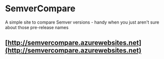 # SemverCompare
A simple site to compare Semver versions - handy when you just aren't sure about those pre-release names

## [http://semvercompare.azurewebsites.net](http://semvercompare.azurewebsites.net)
